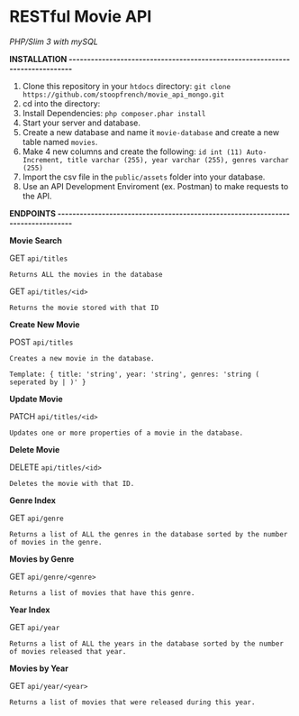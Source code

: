 # RESTful Movie API

*PHP/Slim 3 with mySQL*

**INSTALLATION -----------------------------------------------------------------------------**

1. Clone this repository in your `htdocs` directory:
	`git clone https://github.com/stoopfrench/movie_api_mongo.git`
2. cd into the directory:
3. Install Dependencies:
	`php composer.phar install`
4. Start your server and database.		
5. Create a new database and name it `movie-database` and create a new table named `movies`.
6. Make 4 new columns and create the following: `id int (11) Auto-Increment, title varchar (255), year varchar (255), genres varchar (255)`
7. Import the csv file in the `public/assets` folder into your database.
8. Use an API Development Enviroment (ex. Postman) to make requests to the API.


**ENDPOINTS --------------------------------------------------------------------------------**

**Movie Search**

GET `api/titles`
 	
 	Returns ALL the movies in the database

GET `api/titles/<id>`
 	
 	Returns the movie stored with that ID

**Create New Movie**

POST `api/titles`
	
	Creates a new movie in the database.
	
	Template: { title: 'string', year: 'string', genres: 'string ( seperated by | )' }

**Update Movie**

PATCH `api/titles/<id>`
	
	Updates one or more properties of a movie in the database.

**Delete Movie**

DELETE `api/titles/<id>`

	Deletes the movie with that ID.

**Genre Index**

GET `api/genre`
	
	Returns a list of ALL the genres in the database sorted by the number of movies in the genre.

**Movies by Genre**

GET `api/genre/<genre>`

	Returns a list of movies that have this genre.

**Year Index**

GET `api/year`
	
	Returns a list of ALL the years in the database sorted by the number of movies released that year.

**Movies by Year**

GET `api/year/<year>`

	Returns a list of movies that were released during this year.















